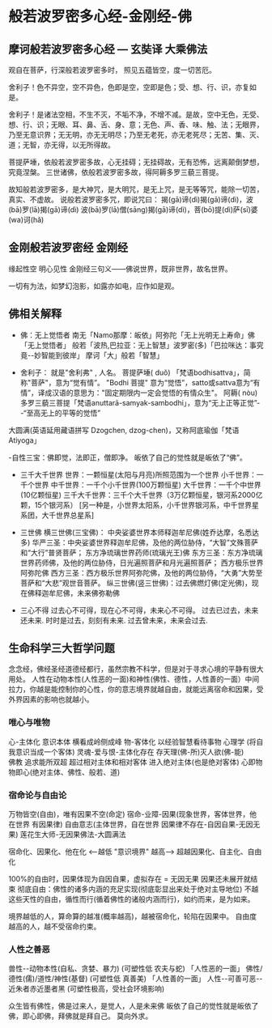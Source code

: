 # 般若波罗密多心经-金刚经-佛
## 摩诃般若波罗密多心经 — 玄奘译 大乘佛法
观自在菩萨，行深般若波罗密多时，
照见五蕴皆空，度一切苦厄。

舍利子！色不异空，空不异色，色即是空，空即是色；受、想、行、识，亦复如是。

舍利子！是诸法空相，不生不灭，不垢不净，不增不减。是故，空中无色，无受、想、行、识；无眼、耳、鼻、舌、身、意；无色、声、香、味、触、法；无眼界，乃至无意识界；无无明，亦无无明尽；乃至无老死，亦无老死尽；无苦、集、灭、道；无智，亦无得，以无所得故。

菩提萨埵，依般若波罗密多故，心无挂碍；无挂碍故，无有恐怖，远离颠倒梦想，究竟涅槃。
三世诸佛，依般若波罗密多故，得阿耨多罗三藐三菩提。

故知般若波罗密多，是大神咒，是大明咒，是无上咒，是无等等咒，能除一切苦，真实、不虚故。
说般若波罗密多咒，即说咒曰：
揭(gā)谛(dì)揭(gā)谛(dì)，波(bā)罗(lā)揭(gā)谛(dì)
波(bā)罗(lā)僧(sāng)揭(gā)谛(dì)，菩(bō)提(dì)萨(sī)婆(wa)诃(hǎ)

## 金刚般若波罗密经 金刚经
缘起性空 明心见性
金刚经三句义——佛说世界，既非世界，故名世界。

一切有为法，如梦幻泡影，如露亦如电，应作如是观。

## 佛相关解释
- 佛：无上觉悟者
南无「Namo那摩：皈依」阿弥陀「无上光明无上寿命」佛「无上觉悟者」
般若「波热,巴拉亚：无上智慧」波罗密(多)「巴拉咪达：事究竟--妙智能到彼岸」
摩诃「大」般若「智慧」

- 舍利子： 就是"舍利弗" , 人名。
菩提萨埵( duǒ) 「梵语bodhisattva」，简称"菩萨"，意为“觉有情”。
        "Bodhi 菩提" 意为“觉悟”，satto或sattva意为“有情”，译成汉语的意思为："固定期限内一定会觉悟的有情众生"。 
阿耨( nòu)多罗三藐三菩提「梵语anuttarā-samyak-sambodhi」，意为“无上正等正觉”--“至高无上的平等的觉悟”

大圆满(英语延用藏语拼写 Dzogchen, dzog-chen)，又称阿底瑜伽「梵语 Atiyoga」

-自性三宝：佛即觉，法即正，僧即净。
皈依了自己的觉性就是皈依了“佛”。

- 三千大千世界
世界：一颗恒星(太阳与月亮)所照范围为一个世界
小千世界：一千个世界
中千世界：一千个小千世界(100万颗恒星)
大千世界：一千个中世界(10亿颗恒星)
三千大千世界：三千个大千世界（3万亿颗恒星，银河系2000亿颗，15个银河系）
[另一种是，小世界太阳系，小千世界银河系，中千世界星系团，大千世界总星系]

- 三世佛
横三世佛(三宝佛)：
    中央娑婆世界本师释迦牟尼佛(姓乔达摩，名悉达多)
        华严三圣：中央娑婆世界释迦牟尼佛，及他的两位胁侍，“大智”文殊菩萨和“大行”普贤菩萨；
    东方净琉璃世界药师(琉璃光王)佛
        东方三圣：东方净琉璃世界药师佛，及他的两位胁侍，日光遍照菩萨和月光遍照菩萨；
    西方极乐世界阿弥陀佛
        西方三圣：西方极乐世界阿弥陀佛，及他的两位胁侍，“大勇”大势至菩萨和“大悲”观世音菩萨。
纵三世佛(竖三世佛)：过去佛燃灯佛(定光佛)，现在佛释迦牟尼佛，未来佛弥勒佛

- 三心不得
过去心不可得，现在心不可得，未来心不可得。
过去已过去，未来还未来.
时时是过去，刻刻有未来.
过去曾未来，未来会过去.

## 生命科学三大哲学问题
念念经，佛经圣经道德经都行，虽然宗教不科学，但是对于寻求心境的平静有很大用处。 人性在动物本性(人性恶的一面)和神性(佛性、德性，人性善的一面）中间拉力，你越是能控制你的心性，你的意志境界就越自由，就能远离宿命和因果，受外界因素的影响也就越小。

### 唯心与唯物
心-主体化 意识本体 横看成岭侧成峰
物-客体化 以经验智慧看待事物 心理学 (将自我意识当成一个客体)
灵魂-爱与恨-主体化存在       存天理(佛-所)灭人欲(佛-能)  
佛教 追求能所双超 超过相对主体和相对客体 进入绝对主体(也是绝对客体) 心即物物即心(绝对主体、佛性、般若、道)

### 宿命论与自由论
万物皆空(自由)，唯有因果不空(命定)
宿命-业障-因果(现象世界，客体世界，他在世界 有因果律)
自由意志(主体世界，自在世界  因果律不存在-自因自果-无因无果)
莲花生大师-无因果佛法-大圆满法

宿命化、因果化、他在化 <--越低 "意识境界" 越高--> 超越因果化、自主化、自由化

100%的自由时，因果体现为自因自果，虚拟存在 = 无因无果 因果还未展开就结束
彻底自由：佛性的诸多内涵的充足实现(彻底彰显出来处于绝对主导地位)
不越这些天性的自由，循性而行(循着佛性的诸般内涵而行)，如约而来，是为如来。

境界越低的人，算命算的越准(概率越高)，越被宿命化，轮陷在因果中。
自由度越高的人，越不受宿命约束。

### 人性之善恶
兽性--动物本性(自私、贪婪、暴力) (可塑性低 农夫与蛇)  「人性恶的一面」
佛性/德性(儒)/道性/神性(基督)  (可塑性低 真善美) 「人性善的一面」
人性--可善可恶--近朱者赤近墨者黑 (可塑性极高，受社会环境影响)

众生皆有佛性，佛是过来人，是觉人，人是未来佛
皈依了自己的觉性就是皈依了佛，即心即佛，拜佛就是拜自己。 莫向外求。